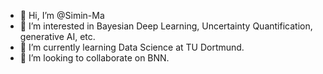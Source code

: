 - 👋 Hi, I’m @Simin-Ma
- 👀 I’m interested in Bayesian Deep Learning, Uncertainty Quantification, generative AI, etc.
- 🌱 I’m currently learning Data Science at TU Dortmund.
- 💞️ I’m looking to collaborate on BNN.

<!---
Simin-Ma/Simin-Ma is a ✨ special ✨ repository because its `README.md` (this file) appears on your GitHub profile.
You can click the Preview link to take a look at your changes.
--->
